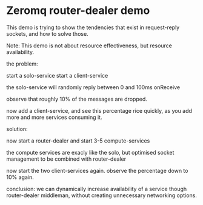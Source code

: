 # Zeromq router-dealer demo

This demo is trying to show the tendencies that exist in request-reply sockets, and how to solve those.

Note: This demo is not about resource effectiveness, but resource availability.

the problem:

start a solo-service
start a client-service

the solo-service will randomly reply between 0 and 100ms onReceive

observe that roughly 10% of the messages are dropped.

now add a client-service, and see this percentage rice quickly, as you add more and more services consuming it.

solution:

now start a router-dealer
and start 3-5 compute-services

the compute services are exacly like the solo, but optimised socket management to be combined with router-dealer

now start the two client-services again. observe the percentage down to 10% again.

conclusion: we can dynamically increase availability of a service though router-dealer middleman, without creating unnecessary networking options.